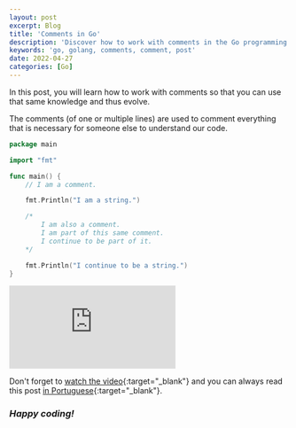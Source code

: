 ```yaml
---
layout: post
excerpt: Blog
title: 'Comments in Go'
description: 'Discover how to work with comments in the Go programming language. Get answers to your questions with the theory and examples presented.'
keywords: 'go, golang, comments, comment, post'
date: 2022-04-27
categories: [Go]
---
```


In this post, you will learn how to work with comments so that you can use that same knowledge and thus evolve.

The comments (of one or multiple lines) are used to comment everything that is necessary for someone else to understand our code.

```go
package main

import "fmt"

func main() {
	// I am a comment.

	fmt.Println("I am a string.")

	/*
		I am also a comment.
		I am part of this same comment.
		I continue to be part of it.
	*/

	fmt.Println("I continue to be a string.")
}
```

<div class="video-container">
  <iframe src="https://www.youtube.com/embed/LUq1G_MLY84" frameborder="0" allowfullscreen></iframe>
</div>

Don't forget to [watch the video](https://youtu.be/LUq1G_MLY84){:target="\_blank"} and you can always read this post [in Portuguese](https://caffeinealgorithm.com/blog/20220427/comentarios-em-go/){:target="\_blank"}.

### _Happy coding!_
